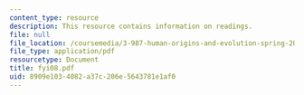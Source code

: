 ```yaml
---
content_type: resource
description: This resource contains information on readings.
file: null
file_location: /coursemedia/3-987-human-origins-and-evolution-spring-2006/8909e1034082a37c206e5643781e1af0_fyi08.pdf
file_type: application/pdf
resourcetype: Document
title: fyi08.pdf
uid: 8909e103-4082-a37c-206e-5643781e1af0
---
```

